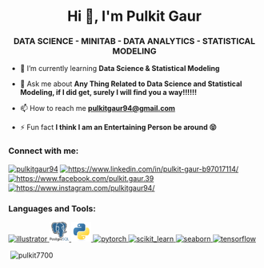 <h1 align="center">Hi 👋, I'm Pulkit Gaur</h1>
<h3 align="center">DATA SCIENCE - MINITAB - DATA ANALYTICS - STATISTICAL MODELING</h3>

- 🌱 I’m currently learning **Data Science & Statistical Modeling**

- 💬 Ask me about **Any Thing Related to Data Science and Statistical Modeling, if I did get, surely I will find you a way!!!!!!**

- 📫 How to reach me **pulkitgaur94@gmail.com**

- ⚡ Fun fact **I think I am an Entertaining Person be around 😝**

<h3 align="left">Connect with me:</h3>
<p align="left">
<a href="https://twitter.com/pulkitgaur94" target="blank"><img align="center" src="https://raw.githubusercontent.com/rahuldkjain/github-profile-readme-generator/master/src/images/icons/Social/twitter.svg" alt="pulkitgaur94" height="30" width="40" /></a>
<a href="https://linkedin.com/in/https://www.linkedin.com/in/pulkit-gaur-b97017114/" target="blank"><img align="center" src="https://raw.githubusercontent.com/rahuldkjain/github-profile-readme-generator/master/src/images/icons/Social/linked-in-alt.svg" alt="https://www.linkedin.com/in/pulkit-gaur-b97017114/" height="30" width="40" /></a>
<a href="https://fb.com/https://www.facebook.com/pulkit.gaur.39" target="blank"><img align="center" src="https://raw.githubusercontent.com/rahuldkjain/github-profile-readme-generator/master/src/images/icons/Social/facebook.svg" alt="https://www.facebook.com/pulkit.gaur.39" height="30" width="40" /></a>
<a href="https://instagram.com/https://www.instagram.com/pulkitgaur94/" target="blank"><img align="center" src="https://raw.githubusercontent.com/rahuldkjain/github-profile-readme-generator/master/src/images/icons/Social/instagram.svg" alt="https://www.instagram.com/pulkitgaur94/" height="30" width="40" /></a>
</p>

<h3 align="left">Languages and Tools:</h3>
<p align="left"> <a href="https://www.adobe.com/in/products/illustrator.html" target="_blank" rel="noreferrer"> <img src="https://www.vectorlogo.zone/logos/adobe_illustrator/adobe_illustrator-icon.svg" alt="illustrator" width="40" height="40"/> </a> <a href="https://www.postgresql.org" target="_blank" rel="noreferrer"> <img src="https://raw.githubusercontent.com/devicons/devicon/master/icons/postgresql/postgresql-original-wordmark.svg" alt="postgresql" width="40" height="40"/> </a> <a href="https://www.python.org" target="_blank" rel="noreferrer"> <img src="https://raw.githubusercontent.com/devicons/devicon/master/icons/python/python-original.svg" alt="python" width="40" height="40"/> </a> <a href="https://pytorch.org/" target="_blank" rel="noreferrer"> <img src="https://www.vectorlogo.zone/logos/pytorch/pytorch-icon.svg" alt="pytorch" width="40" height="40"/> </a> <a href="https://scikit-learn.org/" target="_blank" rel="noreferrer"> <img src="https://upload.wikimedia.org/wikipedia/commons/0/05/Scikit_learn_logo_small.svg" alt="scikit_learn" width="40" height="40"/> </a> <a href="https://seaborn.pydata.org/" target="_blank" rel="noreferrer"> <img src="https://seaborn.pydata.org/_images/logo-mark-lightbg.svg" alt="seaborn" width="40" height="40"/> </a> <a href="https://www.tensorflow.org" target="_blank" rel="noreferrer"> <img src="https://www.vectorlogo.zone/logos/tensorflow/tensorflow-icon.svg" alt="tensorflow" width="40" height="40"/> </a> </p>

<p>&nbsp;<img align="center" src="https://github-readme-stats.vercel.app/api?username=pulkit7700&show_icons=true&locale=en" alt="pulkit7700" /></p>
